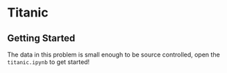 # Titanic

## Getting Started

The data in this problem is small enough to be source controlled, 
open the `titanic.ipynb` to get started!
